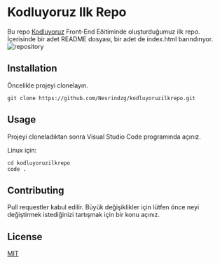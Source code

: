 # Kodluyoruz Ilk Repo

Bu repo [Kodluyoruz](https://www.kodluyoruz.org/) Front-End Eðitiminde oluşturduğumuz ilk repo. İçerisinde bir adet
README dosyası, bir adet de index.html barındırıyor.
![repository](repo.jpeg)
## Installation

Öncelikle projeyi clonelayın.


```
git clone https://github.com/Nesrindzg/kodluyoruzilkrepo.git

```

## Usage

Projeyi cloneladıktan sonra Visual Studio Code programında açınız.

Linux için:

```
cd kodluyoruzilkrepo
code .

```

## Contributing

Pull requestler kabul edilir. Büyük değişiklikler için lütfen önce neyi değiştirmek istediğinizi tartışmak için bir konu açınız.

## License

[MIT](https://choosealicense.com/licenses/mit/)
